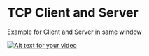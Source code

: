 # TCP Client and Server


Example for Client and Server in same window



[![Alt text for your video](https://img.youtube.com/vi/0VmB5VVFKco/0.jpg)](http://www.youtube.com/watch?v=0VmB5VVFKco)
